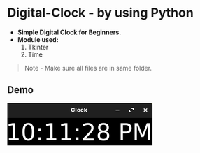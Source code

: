 # Digital-Clock - by using Python
- **Simple Digital Clock for Beginners.**
- **Module used:**
    1. Tkinter
    2. Time
> Note - Make sure all files are in same folder.
## Demo

![](image.png "Screenshot")

